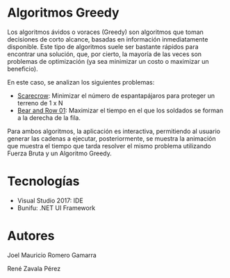 # Algoritmos Greedy

Los algoritmos ávidos o voraces (Greedy) son algoritmos que toman decisiones de corto alcance, basadas en información inmediatamente disponible. Este tipo de algoritmos suele ser bastante rápidos para encontrar una solución, que, por cierto, la mayoría de las veces son problemas de optimización (ya sea minimizar un costo o maximizar un beneficio).

En este caso, se analizan los siguientes problemas:

- [Scarecrow](https://uva.onlinejudge.org/index.php?option=com_onlinejudge&Itemid=8&category=657&page=show_problem&problem=3836): Minimizar el número de espantapájaros para proteger un terreno de 1 x N
- [Bear and Row 01](https://www.codechef.com/problems/ROWSOLD): Maximizar el tiempo en el que los soldados se forman a la derecha de la fila.

Para ambos algoritmos, la aplicación es interactiva, permitiendo al usuario generar las cadenas a ejecutar, posteriormente, se muestra la animación que muestra el tiempo que tarda resolver el mismo problema utilizando Fuerza Bruta y un Algoritmo Greedy.

# Tecnologías

- Visual Studio 2017: IDE
- Bunifu: .NET UI Framework

# Autores

Joel Mauricio Romero Gamarra

René Zavala Pérez
